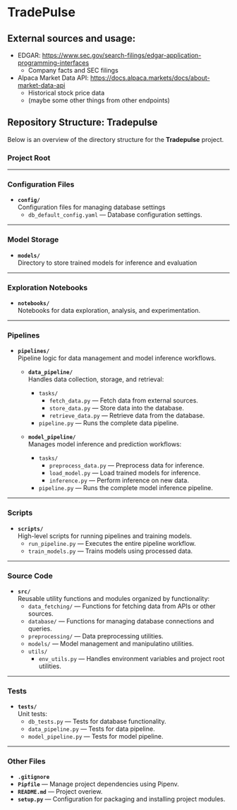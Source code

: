 # TradePulse

## External sources and usage:
- EDGAR: https://www.sec.gov/search-filings/edgar-application-programming-interfaces
  - Company facts and SEC filings
- Alpaca Market Data API: https://docs.alpaca.markets/docs/about-market-data-api
  - Historical stock price data
  - (maybe some other things from other endpoints)




## Repository Structure: Tradepulse

Below is an overview of the directory structure for the **Tradepulse** project.

### Project Root

---

### Configuration Files
- **`config/`**  
  Configuration files for managing database settings
  - `db_default_config.yaml` — Database configuration settings.

---

### Model Storage
- **`models/`**  
  Directory to store trained models for inference and evaluation

---

### Exploration Notebooks
- **`notebooks/`**  
  Notebooks for data exploration, analysis, and experimentation.

---

### Pipelines
- **`pipelines/`**  
  Pipeline logic for data management and model inference workflows.

  - **`data_pipeline/`**  
    Handles data collection, storage, and retrieval:
    - `tasks/`
      - `fetch_data.py` — Fetch data from external sources.
      - `store_data.py` — Store data into the database.
      - `retrieve_data.py` — Retrieve data from the database.
    - `pipeline.py` — Runs the complete data pipeline.

  - **`model_pipeline/`**  
    Manages model inference and prediction workflows:
    - `tasks/`
      - `preprocess_data.py` — Preprocess data for inference.
      - `load_model.py` — Load trained models for inference.
      - `inference.py` — Perform inference on new data.
    - `pipeline.py` — Runs the complete model inference pipeline.

---

### Scripts
- **`scripts/`**  
  High-level scripts for running pipelines and training models.
  - `run_pipeline.py` — Executes the entire pipeline workflow.
  - `train_models.py` — Trains models using processed data.

---

### Source Code
- **`src/`**  
  Reusable utility functions and modules organized by functionality:
  - `data_fetching/` — Functions for fetching data from APIs or other sources.
  - `database/` — Functions for managing database connections and queries.
  - `preprocessing/` — Data preprocessing utilities.
  - `models/` — Model management and manipulatino utilities.
  - `utils/`
    - `env_utils.py` — Handles environment variables and project root utilities.

---

### Tests
- **`tests/`**  
  Unit tests:
  - `db_tests.py` — Tests for database functionality.
  - `data_pipeline.py` — Tests for data pipeline.
  - `model_pipeline.py` — Tests for model pipeline.

---

### Other Files
- **`.gitignore`**
- **`Pipfile`** — Manage project dependencies using Pipenv.
- **`README.md`** — Project overiew.
- **`setup.py`** — Configuration for packaging and installing project modules.